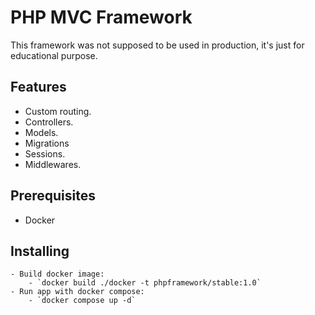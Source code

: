 # PHP MVC Framework

<p>This framework was not supposed to be used in production, it's just for educational purpose.</p>

## Features
- Custom routing.
- Controllers.
- Models.
- Migrations
- Sessions.
- Middlewares.

## Prerequisites
- Docker

## Installing
    - Build docker image:
        - `docker build ./docker -t phpframework/stable:1.0`
    - Run app with docker compose:
        - `docker compose up -d`
